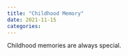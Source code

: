 ```yaml
---
title: "Childhood Memory"
date: 2021-11-15
categories:
---
```


Childhood memories are always special.